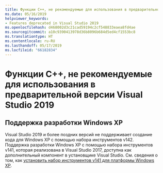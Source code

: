 ```yaml
---
title: Функции C++, не рекомендуемые для использования в предварительной версии Visual Studio 2019
ms.date: 05/16/2019
helpviewer_keywords:
- Features deprecated in Visual Studio 2019
ms.openlocfilehash: d468002d3c21cad59194c2cf548833eaea8fd4ae
ms.sourcegitcommit: a10c9390413978d36b8096b684d5ed4cf1553bc8
ms.translationtype: HT
ms.contentlocale: ru-RU
ms.lasthandoff: 05/17/2019
ms.locfileid: "66182834"
---
```

# <a name="c-features-deprecated-in-visual-studio-2019-preview"></a>Функции C++, не рекомендуемые для использования в предварительной версии Visual Studio 2019

## <a name="support-for-windows-xp-development"></a>Поддержка разработки Windows XP

Visual Studio 2019 и более поздних версий не поддерживает создание кода для Windows XP с помощью набора инструментов v142. Поддержка разработки Windows XP с помощью набора инструментов v141, которая реализована в Visual Studio 2017, доступна как дополнительный компонент в установщике Visual Studio. См. сведения о том, как [установить набор инструментов v141 для платформы Windows XP](../build/configuring-programs-for-windows-xp.md).